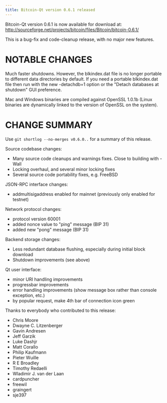 ```yaml
---
title: Bitcoin-Qt version 0.6.1 released
---
```

Bitcoin-Qt version 0.6.1 is now available for download at:
  <http://sourceforge.net/projects/bitcoin/files/Bitcoin/bitcoin-0.6.1/>

This is a bug-fix and code-cleanup release, with no major new features.

NOTABLE CHANGES
===============

Much faster shutdowns. However, the blkindex.dat file is no longer
portable to different data directories by default. If you need a
portable blkindex.dat file then run with the new -detachdb=1 option
or the "Detach databases at shutdown" GUI preference.

Mac and Windows binaries are compiled against OpenSSL 1.0.1b (Linux
binaries are dynamically linked to the version of OpenSSL on the system).


CHANGE SUMMARY
==============

Use `git shortlog --no-merges v0.6.0..` for a summary of this release.

Source codebase changes:
- Many source code cleanups and warnings fixes.  Close to building with -Wall
- Locking overhaul, and several minor locking fixes
- Several source code portability fixes, e.g. FreeBSD

JSON-RPC interface changes:
- addmultisigaddress enabled for mainnet (previously only enabled for testnet)

Network protocol changes:
- protocol version 60001
- added nonce value to "ping" message (BIP 31)
- added new "pong" message (BIP 31)

Backend storage changes:
- Less redundant database flushing, especially during initial block download
- Shutdown improvements (see above)

Qt user interface:
- minor URI handling improvements
- progressbar improvements
- error handling improvements (show message box rather than console exception,
  etc.)
- by popular request, make 4th bar of connection icon green



Thanks to everybody who contributed to this release:

- Chris Moore
- Dwayne C. Litzenberger
- Gavin Andresen
- Jeff Garzik
- Luke Dashjr
- Matt Corallo
- Philip Kaufmann
- Pieter Wuille
- R E Broadley
- Timothy Redaelli
- Wladimir J. van der Laan
- cardpuncher
- freewil
- graingert
- sje397
